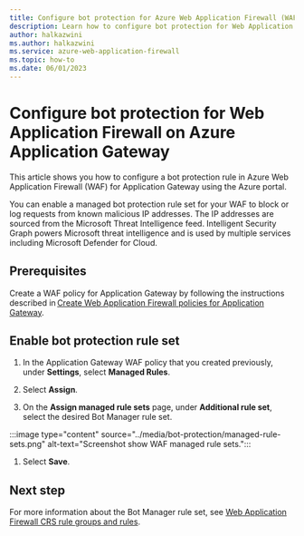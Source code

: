 ```yaml
---
title: Configure bot protection for Azure Web Application Firewall (WAF)
description: Learn how to configure bot protection for Web Application Firewall (WAF) on Azure Application Gateway.
author: halkazwini
ms.author: halkazwini
ms.service: azure-web-application-firewall
ms.topic: how-to
ms.date: 06/01/2023
---
```


# Configure bot protection for Web Application Firewall on Azure Application Gateway

This article shows you how to configure a bot protection rule in Azure Web Application Firewall (WAF) for Application Gateway  using the Azure portal. 

You can enable a managed bot protection rule set for your WAF to block or log requests from known malicious IP addresses. The IP addresses are sourced from the Microsoft Threat Intelligence feed. Intelligent Security Graph powers Microsoft threat intelligence and is used by multiple services including Microsoft Defender for Cloud.

## Prerequisites

Create a WAF policy for Application Gateway by following the instructions described in [Create Web Application Firewall policies for Application Gateway](create-waf-policy-ag.md).

## Enable bot protection rule set

1. In the Application Gateway WAF policy that you created previously, under **Settings**, select **Managed Rules**.

1. Select **Assign**.

1. On the **Assign managed rule sets** page, under **Additional rule set**, select the desired Bot Manager rule set.

:::image type="content" source="../media/bot-protection/managed-rule-sets.png" alt-text="Screenshot show WAF managed rule sets.":::

1. Select **Save**.

## Next step

For more information about the Bot Manager rule set, see [Web Application Firewall CRS rule groups and rules](application-gateway-crs-rulegroups-rules.md?tabs=bot).
